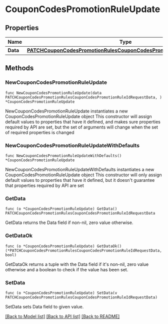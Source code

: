 # CouponCodesPromotionRuleUpdate

## Properties

Name | Type | Description | Notes
------------ | ------------- | ------------- | -------------
**Data** | [**PATCHCouponCodesPromotionRulesCouponCodesPromotionRuleIdRequestData**](PATCHCouponCodesPromotionRulesCouponCodesPromotionRuleIdRequestData.md) |  | 

## Methods

### NewCouponCodesPromotionRuleUpdate

`func NewCouponCodesPromotionRuleUpdate(data PATCHCouponCodesPromotionRulesCouponCodesPromotionRuleIdRequestData, ) *CouponCodesPromotionRuleUpdate`

NewCouponCodesPromotionRuleUpdate instantiates a new CouponCodesPromotionRuleUpdate object
This constructor will assign default values to properties that have it defined,
and makes sure properties required by API are set, but the set of arguments
will change when the set of required properties is changed

### NewCouponCodesPromotionRuleUpdateWithDefaults

`func NewCouponCodesPromotionRuleUpdateWithDefaults() *CouponCodesPromotionRuleUpdate`

NewCouponCodesPromotionRuleUpdateWithDefaults instantiates a new CouponCodesPromotionRuleUpdate object
This constructor will only assign default values to properties that have it defined,
but it doesn't guarantee that properties required by API are set

### GetData

`func (o *CouponCodesPromotionRuleUpdate) GetData() PATCHCouponCodesPromotionRulesCouponCodesPromotionRuleIdRequestData`

GetData returns the Data field if non-nil, zero value otherwise.

### GetDataOk

`func (o *CouponCodesPromotionRuleUpdate) GetDataOk() (*PATCHCouponCodesPromotionRulesCouponCodesPromotionRuleIdRequestData, bool)`

GetDataOk returns a tuple with the Data field if it's non-nil, zero value otherwise
and a boolean to check if the value has been set.

### SetData

`func (o *CouponCodesPromotionRuleUpdate) SetData(v PATCHCouponCodesPromotionRulesCouponCodesPromotionRuleIdRequestData)`

SetData sets Data field to given value.



[[Back to Model list]](../README.md#documentation-for-models) [[Back to API list]](../README.md#documentation-for-api-endpoints) [[Back to README]](../README.md)



